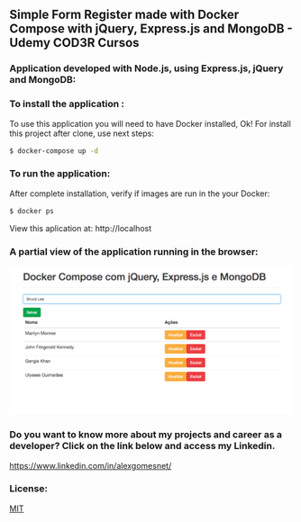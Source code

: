 ## Simple Form Register made with Docker Compose with jQuery, Express.js and MongoDB - Udemy COD3R Cursos

### Application developed with Node.js, using Express.js, jQuery and MongoDB:

### To install the application :

To use this application you will need to have Docker installed, Ok! For install this project after clone, use next steps:

```bash
$ docker-compose up -d
```
### To run the application:

After complete installation, verify if images are run in the your Docker:

```bash
$ docker ps
```
View this aplication at: http://localhost

### A partial view of the application running in the browser:

<p align="center">
  <img src="./images/docker-compose-simple-register.png" alt="Image the application running" width="1280">
</p>

### Do you want to know more about my projects and career as a developer? Click on the link below and access my Linkedin.

  https://www.linkedin.com/in/alexgomesnet/

### License:

  [MIT](LICENSE)
